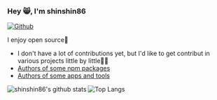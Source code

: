 ### Hey 😸, I'm shinshin86

[![Github](https://img.shields.io/github/followers/shinshin86?label=Follow&style=social)](https://github.com/shinshin86)

I enjoy open source🍻

* I don't have a lot of contributions yet, but I'd like to get contribut in various projects little by little🧗‍♀️
* [Authors of some npm packages](https://www.npmjs.com/~shinshin86)
* [Authors of some apps and tools](https://shinshin86.com/en#developer)



<a href="https://github.com/anuraghazra/github-readme-stats">
  <img align="left" src="https://github-readme-stats.vercel.app/api?username=shinshin86&show_icons=true&count_private=true&line_height=40" alt="shinshin86's github stats" />
</a>
<a href="https://github.com/anuraghazra/github-readme-stats">
  <img align="left" src="https://github-readme-stats.vercel.app/api/top-langs/?username=shinshin86&hide=css,html" alt="Top Langs" />
</a>

